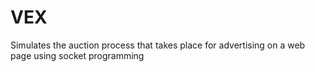 # VEX
Simulates the auction process that takes place for advertising on a web page using socket programming
